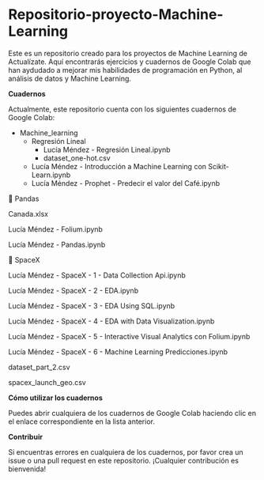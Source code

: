 # Repositorio-proyecto-Machine-Learning

Este es un repositorio creado para los proyectos de Machine Learning de Actualízate. Aquí encontrarás ejercicios y cuadernos de Google Colab que han aydudado a mejorar mis habilidades de programación en Python, al análisis de datos y Machine Learning.

**Cuadernos**

Actualmente, este repositorio cuenta con los siguientes cuadernos de Google Colab:

- Machine_learning
  - Regresión Lineal
    - Lucía Méndez - Regresión Lineal.ipynb
    - dataset_one-hot.csv
  - Lucía Méndez - Introducción a Machine Learning con Scikit-Learn.ipynb
  - Lucía Méndez - Prophet - Predecir el valor del Café.ipynb
 
📂 Pandas

 Canada.xlsx
 
 Lucía Méndez - Folium.ipynb
 
 Lucía Méndez - Pandas.ipynb
 
📂 SpaceX

 Lucía Méndez - SpaceX - 1 - Data Collection Api.ipynb
 
 Lucía Méndez - SpaceX - 2 - EDA.ipynb
 
 Lucía Méndez - SpaceX - 3 - EDA Using SQL.ipynb
 
 Lucía Méndez - SpaceX - 4 - EDA with Data Visualization.ipynb
 
 Lucía Méndez - SpaceX - 5 - Interactive Visual Analytics con Folium.ipynb
 
 Lucía Méndez - SpaceX - 6 - Machine Learning Predicciones.ipynb
 
 dataset_part_2.csv
 
 spacex_launch_geo.csv

**Cómo utilizar los cuadernos**

Puedes abrir cualquiera de los cuadernos de Google Colab haciendo clic en el enlace correspondiente en la lista anterior.

**Contribuir**

Si encuentras errores en cualquiera de los cuadernos, por favor crea un issue o una pull request en este repositorio. ¡Cualquier contribución es bienvenida!
